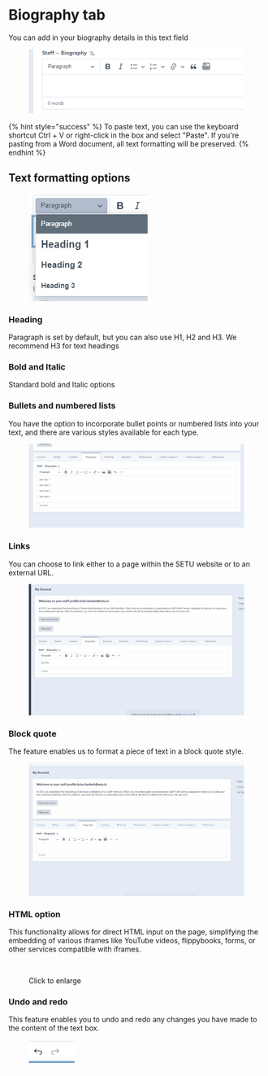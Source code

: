 # Biography tab

You can add in your biography details in this text field

<figure><img src=".gitbook/assets/bio.png" alt=""><figcaption></figcaption></figure>

{% hint style="success" %}
To paste text, you can use the keyboard shortcut Ctrl + V or right-click in the box and select "Paste". If you're pasting from a Word document, all text formatting will be preserved.
{% endhint %}

## Text formatting options&#x20;

<figure><img src=".gitbook/assets/staff-text.png" alt=""><figcaption></figcaption></figure>

### Heading&#x20;

Paragraph is set by default, but you can also use H1, H2 and H3. We recommend H3 for text headings&#x20;

### Bold and Italic

Standard bold and Italic options&#x20;

### Bullets and numbered lists&#x20;

You have the option to incorporate bullet points or numbered lists into your text, and there are various styles available for each type.

<figure><img src=".gitbook/assets/staff-lists.gif" alt=""><figcaption></figcaption></figure>

### Links&#x20;

You can choose to link either to a page within the SETU website or to an external URL.

<figure><img src=".gitbook/assets/staff-links.gif" alt=""><figcaption></figcaption></figure>

### Block quote&#x20;

The feature enables us to format a piece of text in a block quote style.



<figure><img src=".gitbook/assets/staff-blockquote.gif" alt=""><figcaption></figcaption></figure>

### HTML option&#x20;

This functionality allows for direct HTML input on the page, simplifying the embedding of various iframes like YouTube videos, flippybooks, forms, or other services compatible with iframes.



<figure><img src=".gitbook/assets/staff-embed.gif" alt=""><figcaption><p>Click to enlarge</p></figcaption></figure>

### Undo and redo&#x20;

This feature enables you to undo and redo any changes you have made to the content of the text box.

<figure><img src=".gitbook/assets/undo.png" alt=""><figcaption></figcaption></figure>
